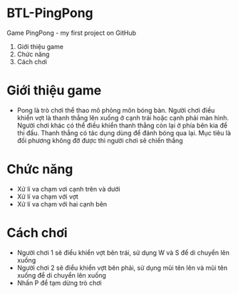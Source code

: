 # BTL-PingPong
Game PingPong - my first project on GitHub
1. Giới thiệu game
2. Chức năng
3. Cách chơi
# Giới thiệu game
- Pong là trò chơi thể thao mô phỏng môn bóng bàn. Người chơi điều khiển vợt là thanh thẳng lên xuống ở cạnh trái hoặc cạnh phải màn hình. Người chơi khác có thể điều khiển thanh thẳng còn lại ở phía bên kia để thi đấu. Thanh thẳng có tác dụng dùng để đánh bóng qua lại. Mục tiêu là đối phương không đỡ được thì người chơi sẽ chiến thắng
# Chức năng
- Xử lí va chạm vơi cạnh trên và dưới
- Xử lí va chạm với vợt
- Xử lí va chạm với hai cạnh bên
# Cách chơi
- Người chơi 1 sẽ điểu khiển vợt bên trái, sử dụng W và S để di chuyển lên xuống
- Người chơi 2 sẽ điểu khiển vợt bên phải, sử dụng mũi tên lên và mũi tên xuống để di chuyển lên xuống
- Nhấn P để tạm dừng trò chơi
